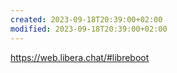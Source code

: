 ```yaml
---
created: 2023-09-18T20:39:00+02:00
modified: 2023-09-18T20:39:00+02:00
---
```


https://web.libera.chat/#libreboot
